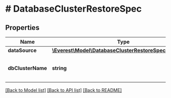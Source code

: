 # # DatabaseClusterRestoreSpec

## Properties

Name | Type | Description | Notes
------------ | ------------- | ------------- | -------------
**dataSource** | [**\Everest\Model\DatabaseClusterRestoreSpecDataSource**](DatabaseClusterRestoreSpecDataSource.md) |  |
**dbClusterName** | **string** | DBClusterName defines the cluster name to restore. |

[[Back to Model list]](../../README.md#models) [[Back to API list]](../../README.md#endpoints) [[Back to README]](../../README.md)
